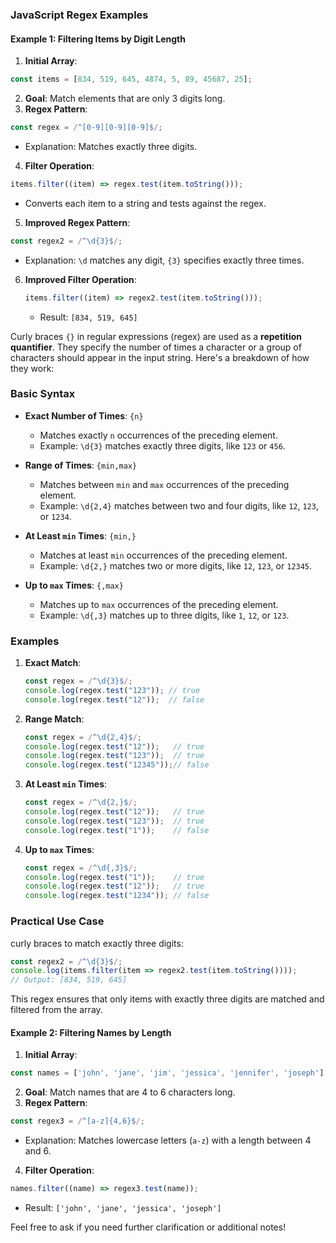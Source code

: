 ### JavaScript Regex Examples

#### Example 1: Filtering Items by Digit Length

1. **Initial Array**:

```javascript
const items = [834, 519, 645, 4874, 5, 89, 45687, 25];
```

2. **Goal**: Match elements that are only 3 digits long.
3. **Regex Pattern**:

```javascript
const regex = /^[0-9][0-9][0-9]$/;
```

- Explanation: Matches exactly three digits.

4. **Filter Operation**:

```javascript
items.filter((item) => regex.test(item.toString()));
```

- Converts each item to a string and tests against the regex.

5. **Improved Regex Pattern**:

```javascript
const regex2 = /^\d{3}$/;
```

- Explanation: `\d` matches any digit, `{3}` specifies exactly three times.

6. **Improved Filter Operation**:
   ```javascript
   items.filter((item) => regex2.test(item.toString()));
   ```
   - Result: `[834, 519, 645]`

Curly braces `{}` in regular expressions (regex) are used as a **repetition quantifier**. They specify the number of times a character or a group of characters should appear in the input string. Here's a breakdown of how they work:

### Basic Syntax
- **Exact Number of Times**: `{n}`
  - Matches exactly `n` occurrences of the preceding element.
  - Example: `\d{3}` matches exactly three digits, like `123` or `456`.

- **Range of Times**: `{min,max}`
  - Matches between `min` and `max` occurrences of the preceding element.
  - Example: `\d{2,4}` matches between two and four digits, like `12`, `123`, or `1234`.

- **At Least `min` Times**: `{min,}`
  - Matches at least `min` occurrences of the preceding element.
  - Example: `\d{2,}` matches two or more digits, like `12`, `123`, or `12345`.

- **Up to `max` Times**: `{,max}`
  - Matches up to `max` occurrences of the preceding element.
  - Example: `\d{,3}` matches up to three digits, like `1`, `12`, or `123`.

### Examples
1. **Exact Match**:
   ```javascript
   const regex = /^\d{3}$/;
   console.log(regex.test("123")); // true
   console.log(regex.test("12"));  // false
   ```

2. **Range Match**:
   ```javascript
   const regex = /^\d{2,4}$/;
   console.log(regex.test("12"));   // true
   console.log(regex.test("123"));  // true
   console.log(regex.test("12345"));// false
   ```

3. **At Least `min` Times**:
   ```javascript
   const regex = /^\d{2,}$/;
   console.log(regex.test("12"));   // true
   console.log(regex.test("123"));  // true
   console.log(regex.test("1"));    // false
   ```

4. **Up to `max` Times**:
   ```javascript
   const regex = /^\d{,3}$/;
   console.log(regex.test("1"));    // true
   console.log(regex.test("12"));   // true
   console.log(regex.test("1234")); // false
   ```

### Practical Use Case
curly braces to match exactly three digits:
```javascript
const regex2 = /^\d{3}$/;
console.log(items.filter(item => regex2.test(item.toString())));
// Output: [834, 519, 645]
```

This regex ensures that only items with exactly three digits are matched and filtered from the array.


#### Example 2: Filtering Names by Length

1. **Initial Array**:

```javascript
const names = ['john', 'jane', 'jim', 'jessica', 'jennifer', 'joseph'];
```

2. **Goal**: Match names that are 4 to 6 characters long.
3. **Regex Pattern**:

```javascript
const regex3 = /^[a-z]{4,6}$/;
```

- Explanation: Matches lowercase letters (`a-z`) with a length between 4 and 6.

4. **Filter Operation**:

```javascript
names.filter((name) => regex3.test(name));
```

- Result: `['john', 'jane', 'jessica', 'joseph']`

Feel free to ask if you need further clarification or additional notes!
